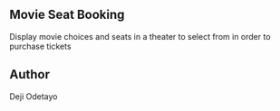 ## Movie Seat Booking

Display movie choices and seats in a theater to select from in order to purchase tickets


## Author
Deji Odetayo